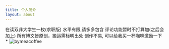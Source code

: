 ```yaml
---
title: 个人简介
layout: about
---
```

在读双非大学生一枚(求职版)
水平有限,请多多包含
评论功能暂时不打算加(之后会加上)
所有博文皆原创，搬运需标明出处
创作不易, 可以给我买一杯咖啡激励一下 
![bymeacoffee](/images/bymeacoffee.png)
